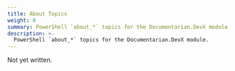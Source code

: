 ```yaml
---
title: About Topics
weight: 0
summary: PowerShell `about_*` topics for the Documentarian.DevX module.
description: >-
  PowerShell `about_*` topics for the Documentarian.DevX module.
---
```


Not yet written.
